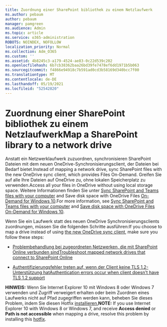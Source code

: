```yaml
---
title: Zuordnung einer SharePoint bibliothek zu einem Netzlaufwerk
ms.author: pebaum
author: pebaum
manager: pamgreen
ms.audience: Admin
ms.topic: article
ms.service: o365-administration
ROBOTS: NOINDEX, NOFOLLOW
localization_priority: Normal
ms.collection: Adm_O365
ms.custom: ''
ms.assetid: 4b8245c3-a179-4524-ae83-0c22d539c202
ms.openlocfilehash: 6b7cb38362baa26bd39fe7478ef6dd1971b5b063
ms.sourcegitcommit: f4866e94918c7b591ad0cd3b58169d340bcc7f00
ms.translationtype: MT
ms.contentlocale: de-DE
ms.lasthandoff: 05/19/2021
ms.locfileid: "52542820"
---
```

# <a name="map-a-sharepoint-library-to-a-network-drive"></a><span data-ttu-id="6e19b-102">Zuordnung einer SharePoint bibliothek zu einem Netzlaufwerk</span><span class="sxs-lookup"><span data-stu-id="6e19b-102">Map a SharePoint library to a network drive</span></span>

<span data-ttu-id="6e19b-103">Anstatt ein Netzwerklaufwerk zuzuordnen, synchronisieren SharePoint Dateien mit dem neuen OneDrive-Synchronisierungsclient, der Dateien bei Bedarf bietet.</span><span class="sxs-lookup"><span data-stu-id="6e19b-103">Instead of mapping a network drive, sync SharePoint files with the new OneDrive sync client, which provides Files On-Demand.</span></span> <span data-ttu-id="6e19b-104">Greifen Sie auf alle Ihre Dateien auf OneDrive zu, ohne lokalen Speicherplatz zu verwenden.</span><span class="sxs-lookup"><span data-stu-id="6e19b-104">Access all your files in OneDrive without using local storage space.</span></span> <span data-ttu-id="6e19b-105">Weitere Informationen finden Sie unter [Sync SharePoint and Teams files with your computer](https://support.microsoft.com/office/sync-sharepoint-and-teams-files-with-your-computer-6de9ede8-5b6e-4503-80b2-6190f3354a88) and Save disk space with OneDrive Files [On-Demand for Windows 10](https://support.microsoft.com/office/save-disk-space-with-onedrive-files-on-demand-for-windows-10-0e6860d3-d9f3-4971-b321-7092438fb38e).</span><span class="sxs-lookup"><span data-stu-id="6e19b-105">For more information, see [Sync SharePoint and Teams files with your computer](https://support.microsoft.com/office/sync-sharepoint-and-teams-files-with-your-computer-6de9ede8-5b6e-4503-80b2-6190f3354a88) and [Save disk space with OneDrive Files On-Demand for Windows 10](https://support.microsoft.com/office/save-disk-space-with-onedrive-files-on-demand-for-windows-10-0e6860d3-d9f3-4971-b321-7092438fb38e).</span></span>

<span data-ttu-id="6e19b-106">Wenn Sie ein Laufwerk statt [](https://support.microsoft.com/office/sync-sharepoint-and-teams-files-with-your-computer-6de9ede8-5b6e-4503-80b2-6190f3354a88)des neuen OneDrive Synchronisierungsclients zuordnungen, müssen Sie die folgenden Schritte ausführen:</span><span class="sxs-lookup"><span data-stu-id="6e19b-106">If you choose to map a drive instead of using [the new OneDrive sync client](https://support.microsoft.com/office/sync-sharepoint-and-teams-files-with-your-computer-6de9ede8-5b6e-4503-80b2-6190f3354a88), make sure you follow these steps:</span></span>

- [<span data-ttu-id="6e19b-107">Problembehandlung bei zugeordneten Netzwerken, die mit SharePoint Online verbunden sind</span><span class="sxs-lookup"><span data-stu-id="6e19b-107">Troubleshoot mapped network drives that connect to SharePoint Online</span></span>](/sharepoint/support/administration/troubleshoot-mapped-network-drives)

- [<span data-ttu-id="6e19b-108">Authentifizierungsfehler treten auf, wenn der Client keine TLS 1.2-Unterstützung hat</span><span class="sxs-lookup"><span data-stu-id="6e19b-108">Authentication errors occur when client doesn't have TLS 1.2 support</span></span>](/sharepoint/troubleshoot/administration/authentication-errors-tls12-support#network-drive-mapped-to-a-sharepoint-library)  

<span data-ttu-id="6e19b-109">**HINWEIS:** Wenn Sie Internet Explorer 10 mit Windows 8 oder Windows 7 verwenden und Zugriff  verweigert erhalten  oder beim Zuordnen eines Laufwerks nicht auf Pfad zugegriffen werden kann, beheben Sie dieses Problem, indem Sie diesen Hotfix [installieren.](https://support.microsoft.com/topic/error-when-you-open-a-sharepoint-document-library-in-windows-explorer-or-map-a-network-drive-to-the-library-after-you-install-internet-explorer-10-96e640ba-059f-9b09-bb91-2a0319ee8b1d)</span><span class="sxs-lookup"><span data-stu-id="6e19b-109">**NOTE:** If you use Internet Explorer 10 with Windows 8 or Windows 7, and receive **Access denied** or **Path is not accessible** when mapping a drive, resolve this problem by installing this [hotfix](https://support.microsoft.com/topic/error-when-you-open-a-sharepoint-document-library-in-windows-explorer-or-map-a-network-drive-to-the-library-after-you-install-internet-explorer-10-96e640ba-059f-9b09-bb91-2a0319ee8b1d).</span></span>